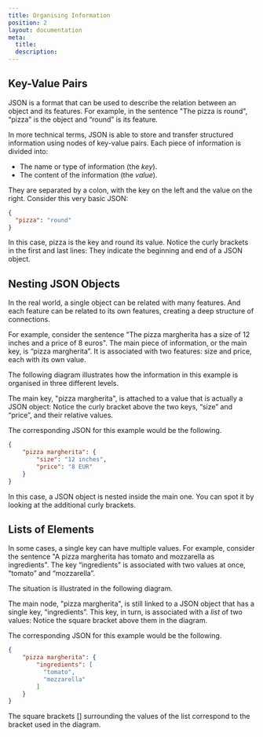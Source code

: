 ```yaml
---
title: Organising Information
position: 2
layout: documentation
meta:
  title:
  description:
---
```


## Key-Value Pairs

JSON is a format that can be used to describe the relation between an object and its features. For example, in the sentence "The pizza is round", “pizza” is the object and “round” is its feature.

In more technical terms, JSON is able to store and transfer structured information using nodes of key-value pairs. Each piece of information is divided into:

* The name or type of information (the *key*).
* The content of the information (the *value*).

They are separated by a colon, with the key on the left and the value on the right. Consider this very basic JSON:

```json
{
  "pizza": "round"
}
```

In this case, pizza is the key and round its value. Notice the curly brackets in the first and last lines: They indicate the beginning and end of a JSON object. 

## Nesting JSON Objects

In the real world, a single object can be related with many features. And each feature can be related to its own features, creating a deep structure of connections. 

For example, consider the sentence "The pizza margherita has a size of 12 inches and a price of 8 euros". The main piece of information, or the main key, is “pizza margherita”. It is associated with two features: size and price, each with its own value. 

The following diagram illustrates how the information in this example is organised in three different levels.

The main key, "pizza margherita", is attached to a value that is actually a JSON object: Notice the curly bracket above the two keys, “size” and “price”, and their relative values. 

The corresponding JSON for this example would be the following.

```json
{
    "pizza margherita": {
        "size": "12 inches",
        "price": "8 EUR"
    }
}
```

In this case, a JSON object is nested inside the main one. You can spot it by looking at the additional curly brackets.

## Lists of Elements

In some cases, a single key can have multiple values. For example, consider the sentence "A pizza margherita has tomato and mozzarella as ingredients". The key “ingredients” is associated with two values at once, “tomato” and “mozzarella”. 

The situation is illustrated in the following diagram.

The main node, "pizza margherita", is still linked to a JSON object that has a single key, “ingredients”. This key, in turn, is associated with a *list* of two values: Notice the square bracket above them in the diagram. 

The corresponding JSON for this example would be the following.

```json
{
    "pizza margherita": {
        "ingredients": [
          "tomato",
          "mozzarella"
        ]
    }
}
```

The square brackets [] surrounding the values of the list correspond to the bracket used in the diagram.
